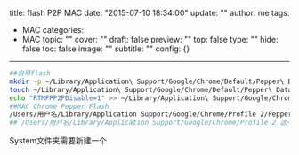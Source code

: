 title: flash P2P MAC
date: "2015-07-10 18:34:00"
update: ""
author: me
tags:
- MAC
categories:
- MAC
topic: ""
cover: ""
draft: false
preview: ""
top: false
type: ""
hide: false
toc: false
image: ""
subtitle: ""
config: {}


---



```bash
##自带flash
mkdir -p ~/Library/Application\ Support/Google/Chrome/Default/Pepper\ Data/Shockwave\ Flash/System
touch ~/Library/Application\ Support/Google/Chrome/Default/Pepper\ Data/Shockwave\ Flash/System/mms.cfg
echo "RTMFPP2PDisable=1" >> ~/Library/Application\ Support/Google/Chrome/Default/Pepper\ Data/Shockwave\ Flash/System/mms.cfg
##MAC Chrome Pepper Flash
/Users/用户名/Library/Application Support/Google/Chrome/Profile 2/Pepper Data/Shockwave Flash/System
## /Users/用户名/Library/Application Support/Google/Chrome/Profile 2 这一部分在 `chrome://version/` 页面获取
```
System文件夹需要新建一个
